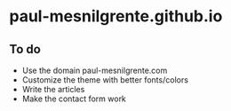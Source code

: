 # paul-mesnilgrente.github.io

## To do

- Use the domain paul-mesnilgrente.com
- Customize the theme with better fonts/colors
- Write the articles
- Make the contact form work